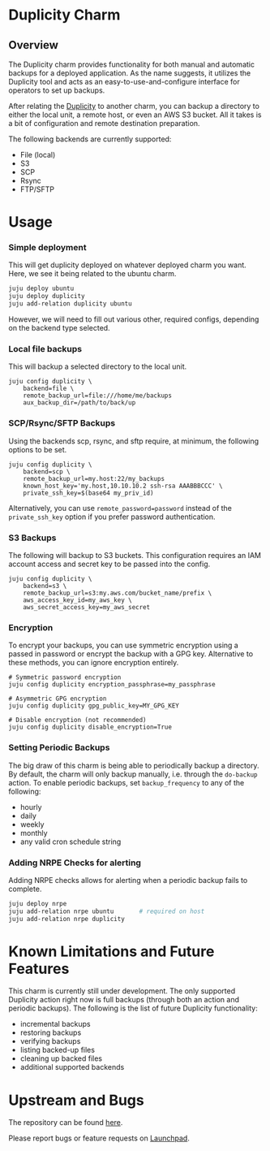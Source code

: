 # Duplicity Charm

## Overview

The Duplicity charm provides functionality for both manual and automatic backups for a deployed application.
As the name suggests, it utilizes the Duplicity tool and acts as an easy-to-use-and-configure interface for 
operators to set up backups.

After relating the [Duplicity](http://duplicity.nongnu.org/) to another charm, you can backup a directory to 
either the local unit, a remote host, or even an AWS S3 bucket. All it takes is a bit of configuration and 
remote destination preparation.

The following backends are currently supported:
- File (local)
- S3
- SCP
- Rsync
- FTP/SFTP

# Usage

### Simple deployment

This will get duplicity deployed on whatever deployed charm you want. Here, we see
it being related to the ubuntu charm.

```bash
juju deploy ubuntu
juju deploy duplicity
juju add-relation duplicity ubuntu
```

However, we will need to fill out various other, required configs, depending on the backend type selected.

### Local file backups

This will backup a selected directory to the local unit.

```
juju config duplicity \
    backend=file \
    remote_backup_url=file:///home/me/backups
    aux_backup_dir=/path/to/back/up
```

### SCP/Rsync/SFTP Backups

Using the backends scp, rsync, and sftp require, at minimum, the following options to be set.

```
juju config duplicity \
    backend=scp \
    remote_backup_url=my.host:22/my_backups
    known_host_key='my.host,10.10.10.2 ssh-rsa AAABBBCCC' \
    private_ssh_key=$(base64 my_priv_id)
```

Alternatively, you can use `remote_password=password` instead of the `private_ssh_key` option if you prefer
password authentication.

### S3 Backups

The following will backup to S3 buckets. This configuration requires an IAM account 
access and secret key to be passed into the config.

```
juju config duplicity \
    backend=s3 \
    remote_backup_url=s3:my.aws.com/bucket_name/prefix \
    aws_access_key_id=my_aws_key \
    aws_secret_access_key=my_aws_secret
```

### Encryption

To encrypt your backups, you can use symmetric encryption using a passed in password or
encrypt the backup with a GPG key. Alternative to these methods, you can ignore encryption
entirely.

```
# Symmetric password encryption
juju config duplicity encryption_passphrase=my_passphrase

# Asymmetric GPG encryption
juju config duplicity gpg_public_key=MY_GPG_KEY

# Disable encryption (not recommended)
juju config duplicity disable_encryption=True
```

### Setting Periodic Backups

The big draw of this charm is being able to periodically backup a directory. By default,
the charm will only backup manually, i.e. through the `do-backup` action. To enable
periodic backups, set `backup_frequency` to any of the following:

- hourly
- daily
- weekly
- monthly
- any valid cron schedule string

### Adding NRPE Checks for alerting

Adding NRPE checks allows for alerting when a periodic backup fails to complete.

```bash
juju deploy nrpe
juju add-relation nrpe ubuntu       # required on host 
juju add-relation nrpe duplicity
```

# Known Limitations and Future Features

This charm is currently still under development. The only supported Duplicity action right now
is full backups (through both an action and periodic backups). The following is the list
of future Duplicity functionality:

- incremental backups
- restoring backups
- verifying backups
- listing  backed-up files
- cleaning up backed files
- additional supported backends

# Upstream and Bugs

The repository can be found [here](https://git.launchpad.net/charm-duplicity).

Please report bugs or feature requests on [Launchpad](https://bugs.launchpad.net/charm-duplicity).
